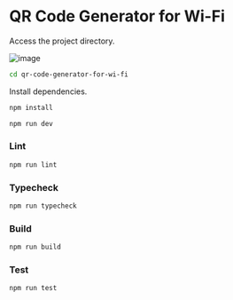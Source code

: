 # QR Code Generator for Wi-Fi

Access the project directory.

![image](https://github.com/mateusoli98/qr-code-generator-for-wi-fi/assets/39521693/45f7173f-5c1c-4440-9d9a-8a7a44deeda5)



```bash
cd qr-code-generator-for-wi-fi
```

Install dependencies.

```bash
npm install
```

```bash
npm run dev
```

### Lint

```bash
npm run lint
```

### Typecheck

```bash
npm run typecheck
```

### Build

```bash
npm run build
```

### Test

```bash
npm run test
```

